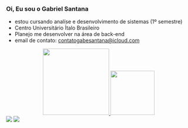 ### Oi, Eu sou o Gabriel Santana

- estou cursando analíse e desenvolvimento de sistemas (1º semestre)
- Centro Universitário Ítalo Brasileiro
- Planejo me desenvolver na área de back-end
- email de contato: contatogabesantana@icloud.com

<div align="center">
  <a href="https://github.com/gabesantana">
   <img height="180" src="https://github-readme-stats.vercel.app/api?username=gabesantana&show_icons=true&theme=tokyonight&include_all_commits=true&count_private=true"/>
   <img height="120" src="https://github-readme-stats.vercel.app/api/top-langs/?username=gabesantana&layout=compact&langs_count=7&theme=tokyonight"/>

</div>
<a href="https://www.linkedin.com/in/gabriel-santana-leite-ba33b01ba" target="_blank"><img src="https://img.shields.io/badge/-LinkedIn-%230077B5?style=for-the-badge&logo=linkedin&logoColor=white" target="_blank"></a> 
 <a href="https://api.whatsapp.com/send?phone=5511985934916" target="_blank"><img src="https://img.shields.io/badge/WhatsApp-25D366?style=for-the-badge&logo=whatsapp&logoColor=white"></a>
 
